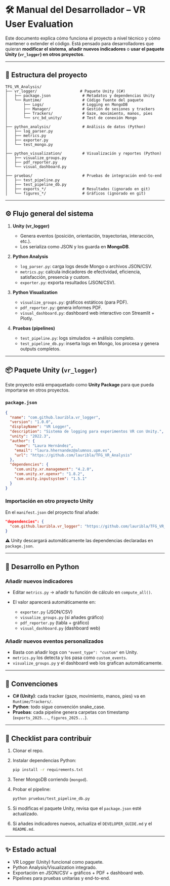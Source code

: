 # 🛠️ Manual del Desarrollador – VR User Evaluation

Este documento explica cómo funciona el proyecto a nivel técnico y cómo mantener o extender el código.
Está pensado para desarrolladores que quieran **modificar el sistema**, **añadir nuevos indicadores** o **usar el paquete Unity (`vr_logger`) en otros proyectos**.

---

## 📂 Estructura del proyecto

```
TFG_VR_Analysis/
├── vr_logger/                   # Paquete Unity (C#)
│   ├── package.json              # Metadatos y dependencias Unity
│   └── Runtime/                  # Código fuente del paquete
│       ├── Logs/                 # Logging en MongoDB
│       ├── Manager/              # Gestión de sesiones y trackers
│       ├── Trackers/             # Gaze, movimiento, manos, pies
│       └── src_bd_unity/         # Test de conexión Mongo
│
├── python_analysis/              # Análisis de datos (Python)
│   ├── log_parser.py
│   ├── metrics.py
│   ├── exporter.py
│   └── test_mongo.py
│
├── python_visualization/         # Visualización y reportes (Python)
│   ├── visualize_groups.py
│   ├── pdf_reporter.py
│   └── visual_dashboard.py
│
├── pruebas/                      # Pruebas de integración end-to-end
│   ├── test_pipeline.py
│   ├── test_pipeline_db.py
│   ├── exports_*/                # Resultados (ignorado en git)
│   └── figures_*/                # Gráficos (ignorado en git)
```

---

## ⚙️ Flujo general del sistema

1. **Unity (vr_logger)**

   * Genera eventos (posición, orientación, trayectorias, interacción, etc.).
   * Los serializa como JSON y los guarda en **MongoDB**.

2. **Python Analysis**

   * `log_parser.py`: carga logs desde Mongo o archivos JSON/CSV.
   * `metrics.py`: calcula indicadores de efectividad, eficiencia, satisfacción, presencia y custom.
   * `exporter.py`: exporta resultados (JSON/CSV).

3. **Python Visualization**

   * `visualize_groups.py`: gráficos estáticos (para PDF).
   * `pdf_reporter.py`: genera informes PDF.
   * `visual_dashboard.py`: dashboard web interactivo con Streamlit + Plotly.

4. **Pruebas (pipelines)**

   * `test_pipeline.py`: logs simulados → análisis completo.
   * `test_pipeline_db.py`: inserta logs en Mongo, los procesa y genera outputs completos.

---

## 📦 Paquete Unity (`vr_logger`)

Este proyecto está empaquetado como **Unity Package** para que pueda importarse en otros proyectos.

### `package.json`

```json
{
  "name": "com.github.lauribla.vr_logger",
  "version": "1.0.0",
  "displayName": "VR Logger",
  "description": "Sistema de logging para experimentos VR con Unity.",
  "unity": "2022.3",
  "author": {
    "name": "Laura Hernández",
    "email": "laura.hhernandez@alumnos.upm.es",
    "url": "https://github.com/lauribla/TFG_VR_Analysis"
  },
  "dependencies": {
    "com.unity.xr.management": "4.2.0",
    "com.unity.xr.openxr": "1.8.2",
    "com.unity.inputsystem": "1.5.1"
  }
}
```

### Importación en otro proyecto Unity

En el `manifest.json` del proyecto final añade:

```json
"dependencies": {
  "com.github.lauribla.vr_logger": "https://github.com/lauribla/TFG_VR_Analysis.git?path=/vr_logger#main"
}
```

⚠️ Unity descargará automáticamente las dependencias declaradas en `package.json`.

---

## 🔧 Desarrollo en Python

### Añadir nuevos indicadores

* Editar `metrics.py` → añadir tu función de cálculo en `compute_all()`.
* El valor aparecerá automáticamente en:

  * `exporter.py` (JSON/CSV)
  * `visualize_groups.py` (si añades gráfico)
  * `pdf_reporter.py` (tabla + gráfico)
  * `visual_dashboard.py` (dashboard web)

### Añadir nuevos eventos personalizados

* Basta con añadir logs con `"event_type": "custom"` en Unity.
* `metrics.py` los detecta y los pasa como `custom_events`.
* `visualize_groups.py` y el dashboard web los grafican automáticamente.

---

## 📄 Convenciones

* **C# (Unity)**: cada tracker (gaze, movimiento, manos, pies) va en `Runtime/Trackers/`.
* **Python**: todo sigue convención snake_case.
* **Pruebas**: cada pipeline genera carpetas con timestamp (`exports_2025...`, `figures_2025...`).

---

## 🚀 Checklist para contribuir

1. Clonar el repo.
2. Instalar dependencias Python:

   ```bash
   pip install -r requirements.txt
   ```
3. Tener MongoDB corriendo (`mongod`).
4. Probar el pipeline:

   ```bash
   python pruebas/test_pipeline_db.py
   ```
5. Si modificas el paquete Unity, revisa que el `package.json` esté actualizado.
6. Si añades indicadores nuevos, actualiza el `DEVELOPER_GUIDE.md` y el `README.md`.

---

## ✨ Estado actual

* VR Logger (Unity) funcional como paquete.
* Python Analysis/Visualization integrado.
* Exportación en JSON/CSV + gráficos + PDF + dashboard web.
* Pipelines para pruebas unitarias y end-to-end.
